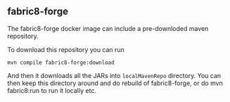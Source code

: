 fabric8-forge
-------------

The fabric8-forge docker image can include a pre-downloded maven repository.

To download this repository you can run

    mvn compile fabric8-forge:download
    
And then it downloads all the JARs into `localMavenRepo` directory. You can then keep this directory around
    and do rebuild of fabric8-forge, or do mvn fabric8:run to run it locally etc.
    
  